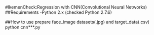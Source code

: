 #IkemenCheck:Regression with CNN(Convolutional Neural Networks)
##Requirements
-Python 2.x (checked Python 2.7.6)

##How to use
prepare face_image datasets(.jpg) and target_data(.csv)
python cnn***.py
